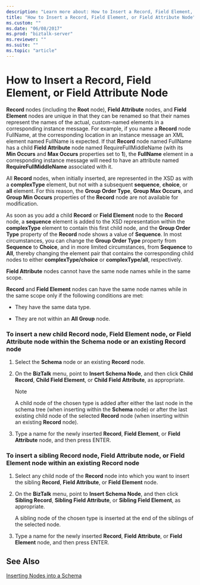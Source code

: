 ```yaml
---
description: "Learn more about: How to Insert a Record, Field Element, or Field Attribute Node"
title: "How to Insert a Record, Field Element, or Field Attribute Node"
ms.custom: ""
ms.date: "06/08/2017"
ms.prod: "biztalk-server"
ms.reviewer: ""
ms.suite: ""
ms.topic: "article"
---
```

# How to Insert a Record, Field Element, or Field Attribute Node
**Record** nodes (including the **Root** node), **Field Attribute** nodes, and **Field Element** nodes are unique in that they can be renamed so that their names represent the names of the actual, custom-named elements in a corresponding instance message. For example, if you name a **Record** node FullName, at the corresponding location in an instance message an XML element named FullName is expected. If that **Record** node named FullName has a child **Field Attribute** node named RequireFullMiddleName (with its **Min Occurs** and **Max Occurs** properties set to **1**), the **FullName** element in a corresponding instance message will need to have an attribute named **RequireFullMiddleName** associated with it.  
  
 All **Record** nodes, when initially inserted, are represented in the XSD as with a **complexType** element, but not with a subsequent **sequence**, **choice**, or **all** element. For this reason, the **Group Order Type**, **Group Max Occurs**, and **Group Min Occurs** properties of the **Record** node are not available for modification.  
  
 As soon as you add a child **Record** or **Field Element** node to the **Record** node, a **sequence** element is added to the XSD representation within the **complexType** element to contain this first child node, and the **Group Order Type** property of the **Record** node shows a value of **Sequence**. In most circumstances, you can change the **Group Order Type** property from **Sequence** to **Choice**, and in more limited circumstances, from **Sequence** to **All**, thereby changing the element pair that contains the corresponding child nodes to either **complexType/choice** or **complexType/all**, respectively.  
  
 **Field Attribute** nodes cannot have the same node names while in the same scope.  
  
 **Record** and **Field Element** nodes can have the same node names while in the same scope only if the following conditions are met:  
  
-   They have the same data type.  
  
-   They are not within an **All Group** node.  
  
### To insert a new child Record node, Field Element node, or Field Attribute node within the Schema node or an existing Record node  
  
1.  Select the **Schema** node or an existing **Record** node.  
  
2.  On the **BizTalk** menu, point to **Insert Schema Node**, and then click **Child Record**, **Child Field Element**, or **Child Field Attribute**, as appropriate.  
  
    > [!NOTE]
    >  A child node of the chosen type is added after either the last node in the schema tree (when inserting within the **Schema** node) or after the last existing child node of the selected **Record** node (when inserting within an existing **Record** node).  
  
3.  Type a name for the newly inserted **Record**, **Field Element**, or **Field Attribute** node, and then press ENTER.  
  
### To insert a sibling Record node, Field Attribute node, or Field Element node within an existing Record node  
  
1.  Select any child node of the **Record** node into which you want to insert the sibling **Record**, **Field Attribute**, or **Field Element** node.  
  
2.  On the **BizTalk** menu, point to **Insert Schema Node**, and then click **Sibling Record**, **Sibling Field Attribute**, or **Sibling Field Element**, as appropriate.  
  
     A sibling node of the chosen type is inserted at the end of the siblings of the selected node.  
  
3.  Type a name for the newly inserted **Record**, **Field Attribute**, or **Field Element** node, and then press ENTER.  
  
## See Also  
 [Inserting Nodes into a Schema](../core/inserting-nodes-into-a-schema.md)
